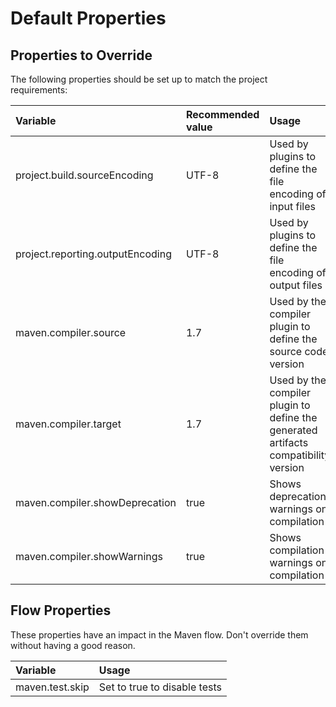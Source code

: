 # Default Properties

## Properties to Override

The following properties should be set up to match the project requirements:

| Variable | Recommended value | Usage |
| :--- | :--- | :--- |
| project.build.sourceEncoding | UTF-8 | Used by plugins to define the file encoding of input files |
| project.reporting.outputEncoding | UTF-8 | Used by plugins to define the file encoding of output files |
| maven.compiler.source | 1.7 | Used by the compiler plugin to define the source code version |
| maven.compiler.target | 1.7 | Used by the compiler plugin to define the generated artifacts compatibility version |
| maven.compiler.showDeprecation | true | Shows deprecation warnings on compilation |
| maven.compiler.showWarnings | true | Shows compilation warnings on compilation |

## Flow Properties

These properties have an impact in the Maven flow. Don't override them without having a good reason.

| Variable | Usage |
| :--- | :--- |
| maven.test.skip | Set to true to disable tests |

